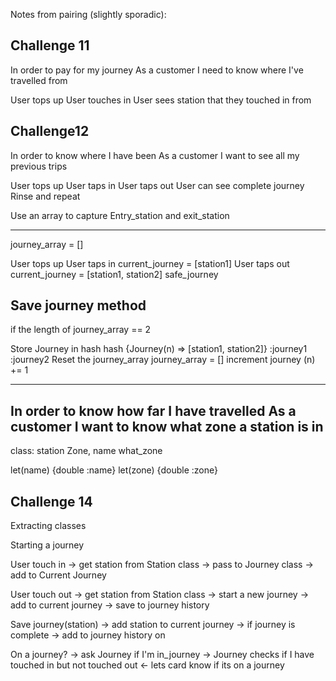 Notes from pairing (slightly sporadic):


Challenge 11
-------------------------
In order to pay for my journey
As a customer
I need to know where I've travelled from

User tops up
User touches in
User sees station that they touched in from


Challenge12
-------------------------

In order to know where I have been
As a customer
I want to see all my previous trips

User tops up
User taps in
User taps out
User can see complete journey
Rinse and repeat


Use an array to capture Entry_station and exit_station

--------------------------------
journey_array = []

User tops up
User taps in
current_journey = [station1]
User taps out
current_journey = [station1, station2]
safe_journey



Save journey method
--------------------------------
if the length of journey_array == 2

 Store Journey in hash
 hash {Journey(n) => [station1, station2]}
       :journey1
       :journey2
 Reset the journey_array
 journey_array = []
 increment journey (n) += 1


--------------------------------
In order to know how far I have travelled
As a customer
I want to know what zone a station is in
-------------------------------
class: station
         Zone, name
         what_zone


let(name) {double :name}
let(zone) {double :zone}

Challenge 14
------------------------------

Extracting classes

Starting a journey

User touch in
  -> get station from Station class
  -> pass to Journey class
      -> add to Current Journey

User touch out
  -> get station from Station class
  -> start a new journey
      -> add to current journey
      -> save to journey history

Save journey(station)
  -> add station to current journey
    -> if journey is complete
      -> add to journey history on 

On a journey?
  -> ask Journey if I'm in_journey
   -> Journey checks if I have touched in
      but not touched out
      <- lets card know if its on a journey
